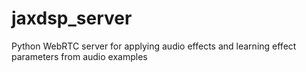 # jaxdsp_server
Python WebRTC server for applying audio effects and learning effect parameters from audio examples
